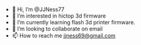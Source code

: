 - 👋 Hi, I’m @JJNess77
- 👀 I’m interested in hictop 3d firmware 
- 🌱 I’m currently learning flash 3d printer firmware.
- 💞️ I’m looking to collaborate on email
- 📫 How to reach me jjness69@gmail.com 

<!---
JJNess77/JJNess77 is a ✨ special ✨ repository because its `README.md` (this file) appears on your GitHub profile.
You can click the Preview link to take a look at your changes.
--->

